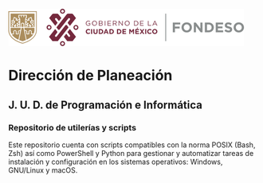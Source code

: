 ![Encabezado](https://raw.githubusercontent.com/FONDESO/IdentidadGrafica/main/PNG/encabezado75.png)
# Dirección de Planeación
## J. U. D. de Programación e Informática
### Repositorio de utilerías y scripts

Este repositorio cuenta con scripts compatibles con la norma POSIX (Bash, Zsh) así como PowerShell y Python para gestionar y automatizar tareas de instalación y configuración en los sistemas operativos: Windows, GNU/Linux y macOS.
